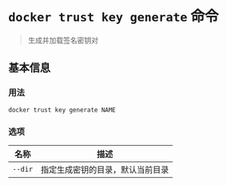 # `docker trust key generate` 命令

> 生成并加载签名密钥对

## 基本信息

### 用法

```
docker trust key generate NAME
```

### 选项

| 名称 | 描述 |
| ---- | ---- |
| `--dir` | 指定生成密钥的目录，默认当前目录 |
